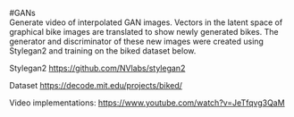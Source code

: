 #GANs  
Generate video of interpolated GAN images. Vectors in the latent space of graphical bike images are translated to show newly generated bikes. The generator and discriminator of these new images were created using Stylegan2 and training on the biked dataset below.

Stylegan2
https://github.com/NVlabs/stylegan2

Dataset
https://decode.mit.edu/projects/biked/

Video implementations:
https://www.youtube.com/watch?v=JeTfqvg3QaM
